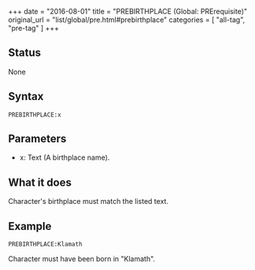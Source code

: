 +++
date = "2016-08-01"
title = "PREBIRTHPLACE (Global: PRErequisite)"
original_url = "list/global/pre.html#prebirthplace"
categories = [ "all-tag", "pre-tag" ]
+++

## Status

None

## Syntax

`PREBIRTHPLACE:x`

## Parameters

-   x: Text (A birthplace name).



What it does
------------

Character's birthplace must match the listed text.

Example
-------

`PREBIRTHPLACE:Klamath`

Character must have been born in "Klamath".


